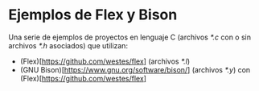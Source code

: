 # Ejemplos de Flex y Bison

Una serie de ejemplos de proyectos en lenguaje C (archivos *\*.c* con o sin archivos *\*.h* asociados) que utilizan:
- (Flex)[https://github.com/westes/flex] (archivos *\*.l*)
- (GNU Bison)[https://www.gnu.org/software/bison/] (archivos *\*.y*) con (Flex)[https://github.com/westes/flex]